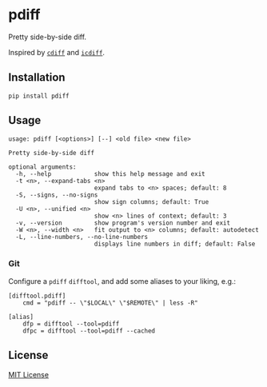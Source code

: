 # pdiff

Pretty side-by-side diff.

Inspired by [`cdiff`](https://github.com/ymattw/cdiff) and
[`icdiff`](https://github.com/jeffkaufman/icdiff).

## Installation

    pip install pdiff

## Usage

```
usage: pdiff [<options>] [--] <old file> <new file>

Pretty side-by-side diff

optional arguments:
  -h, --help            show this help message and exit
  -t <n>, --expand-tabs <n>
                        expand tabs to <n> spaces; default: 8
  -S, --signs, --no-signs
                        show sign columns; default: True
  -U <n>, --unified <n>
                        show <n> lines of context; default: 3
  -v, --version         show program's version number and exit
  -W <n>, --width <n>   fit output to <n> columns; default: autodetect
  -L, --line-numbers, --no-line-numbers
                        displays line numbers in diff; default: False
```

### Git

Configure a `pdiff` `difftool`, and add some aliases to your liking, e.g.:

```
[difftool.pdiff]
	cmd = "pdiff -- \"$LOCAL\" \"$REMOTE\" | less -R"

[alias]
	dfp = difftool --tool=pdiff
	dfpc = difftool --tool=pdiff --cached
```

## License

[MIT License](LICENSE.txt)
